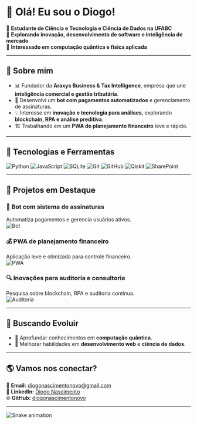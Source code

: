 # 👋 Olá! Eu sou o Diogo!

🎯 **Estudante de Ciência e Tecnologia e Ciência de Dados na UFABC**  
🚀 **Explorando inovação, desenvolvimento de software e inteligência de mercado**  
🔬 **Interessado em computação quântica e física aplicada**  

---

## 🧩 Sobre mim  
- 📊 Fundador da **Araxys Business & Tax Intelligence**, empresa que une **inteligência comercial e gestão tributária**.  
- 🤖 Desenvolvi um **bot com pagamentos automatizados** e gerenciamento de assinaturas.  
- 💡 Interesse em **inovação e tecnologia para análises**, explorando **blockchain, RPA e análise preditiva**.    
- 🏗️ Trabalhando em um **PWA de planejamento financeiro** leve e rápido.  

---

## 🔨 Tecnologias e Ferramentas  

![Python](https://img.shields.io/badge/Python-3776AB?style=for-the-badge&logo=python&logoColor=white)
![JavaScript](https://img.shields.io/badge/JavaScript-F7DF1E?style=for-the-badge&logo=javascript&logoColor=black)
![SQLite](https://img.shields.io/badge/SQLite-07405E?style=for-the-badge&logo=sqlite&logoColor=white)
![Git](https://img.shields.io/badge/Git-F05032?style=for-the-badge&logo=git&logoColor=white)
![GitHub](https://img.shields.io/badge/GitHub-181717?style=for-the-badge&logo=github&logoColor=white)
![Qiskit](https://img.shields.io/badge/Qiskit-6929C4?style=for-the-badge&logo=qiskit&logoColor=white)
![SharePoint](https://img.shields.io/badge/SharePoint-0078D4?style=for-the-badge&logo=microsoft-sharepoint&logoColor=white)

---

## 📌 Projetos em Destaque  

### 🤖 **Bot com sistema de assinaturas**  
Automatiza pagamentos e gerencia usuários ativos.  
![Bot](https://img.shields.io/badge/Status-Em%20desenvolvimento-blue)

### 💰 **PWA de planejamento financeiro**  
Aplicação leve e otimizada para controle financeiro.  
![PWA](https://img.shields.io/badge/Status-Em%20desenvolvimento-blue)

### 🔍 **Inovações para auditoria e consultoria**  
Pesquisa sobre blockchain, RPA e auditoria contínua.  
![Auditoria](https://img.shields.io/badge/Status-Em%20andamento-yellow)

---

## 🚀 Buscando Evoluir  
- 📌 Aprofundar conhecimentos em **computação quântica**.  
- 📌 Melhorar habilidades em **desenvolvimento web** e **ciência de dados**.  

---

## 🌎 Vamos nos conectar?  

📧 **Email:** [diogonascimentonovo@gmail.com](mailto:diogonascimentonovo@gmail.com)  
💼 **LinkedIn:** [Diogo Nascimento](https://www.linkedin.com/in/diogonascimentonovo/)  
🌐 **GitHub:** [diogonascimentonovo](https://github.com/diogonascimentonovo)  

---

![Snake animation](https://github.com/diogonascimentonovo/diogonascimentonovo/blob/output/github-contribution-grid-snake.svg)
